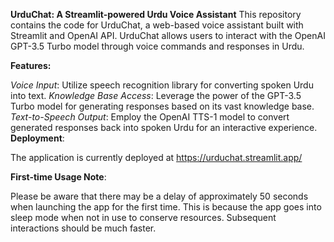 **UrduChat: A Streamlit-powered Urdu Voice Assistant**
This repository contains the code for UrduChat, a web-based voice assistant built with Streamlit and OpenAI API. UrduChat allows users to interact with the OpenAI GPT-3.5 Turbo model through voice commands and responses in Urdu.

**Features:**

_Voice Input_: Utilize  speech recognition library for converting spoken Urdu into text.
_Knowledge Base Access_: Leverage the power of the GPT-3.5 Turbo model for generating responses based on its vast knowledge base.
_Text-to-Speech Output_: Employ the OpenAI TTS-1 model to convert generated responses back into spoken Urdu for an interactive experience.
**Deployment**:

The application is currently deployed at https://urduchat.streamlit.app/

**First-time Usage Note**:

Please be aware that there may be a delay of approximately 50 seconds when launching the app for the first time. This is because the app goes into sleep mode when not in use to conserve resources. Subsequent interactions should be much faster.
